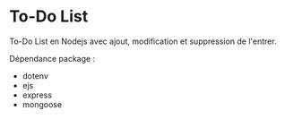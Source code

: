 # To-Do List

To-Do List en Nodejs avec ajout, modification et suppression de l'entrer.

Dépendance package : 
 - dotenv
 - ejs
 - express
 - mongoose
